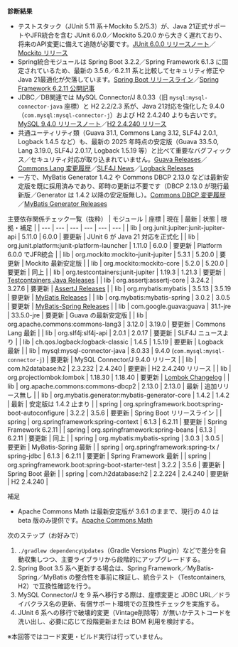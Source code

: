 **診断結果**
- テストスタック（JUnit 5.11 系＋Mockito 5.2/5.3）が、Java 21正式サポートやJFR統合を含む JUnit 6.0.0／Mockito 5.20.0 から大きく遅れており、将来のAPI変更に備えて追随が必要です。[JUnit 6.0.0 リリースノート](https://docs.junit.org/6.0.0/release-notes/)／[Mockito リリース](https://github.com/mockito/mockito/releases)
- Spring統合モジュールは Spring Boot 3.2.2／Spring Framework 6.1.3 に固定されているため、最新の 3.5.6／6.2.11 系と比較してセキュリティ修正やJava 21最適化が欠落しています。[Spring Boot リリースライン](https://endoflife.date/spring-boot)／[Spring Framework 6.2.11 公開記事](https://spring.io/blog/2025/09/11/spring-framework-6-2-11-available-now)
- JDBC／DB関連では MySQL Connector/J 8.0.33（旧 `mysql:mysql-connector-java` 座標）と H2 2.2/2.3 系が、Java 21対応を強化した 9.4.0（`com.mysql:mysql-connector-j`）および H2 2.4.240 よりも古いです。[MySQL 9.4.0 リリースノート](https://dev.mysql.com/doc/relnotes/connector-j/en/news-9-4-0.html)／[H2 2.4.240 リリース](https://github.com/h2database/h2database/releases)
- 共通ユーティリティ類（Guava 31.1, Commons Lang 3.12, SLF4J 2.0.1, Logback 1.4.5 など）も、最新の 2025 年時点の安定版（Guava 33.5.0, Lang 3.19.0, SLF4J 2.0.17, Logback 1.5.19 等）と比べて重要なバグフィックス／セキュリティ対応が取り込まれていません。[Guava Releases](https://github.com/google/guava/releases)／[Commons Lang 変更履歴](https://commons.apache.org/proper/commons-lang/changes.html)／[SLF4J News](https://www.slf4j.org/news.html)／[Logback Releases](https://github.com/qos-ch/logback/releases)
- 一方で、MyBatis Generator 1.4.2 や Commons DBCP 2.13.0 などは最新安定版を既に採用済みであり、即時の更新は不要です（DBCP 2.13.0 が現行最新版／Generator は 1.4.2 以降の安定版無し）。[Commons DBCP 変更履歴](https://commons.apache.org/proper/commons-dbcp/changes-report.html)／[MyBatis Generator Releases](https://github.com/mybatis/generator/releases)

主要依存関係チェック一覧（抜粋）
| モジュール | 座標 | 現在 | 最新 | 状態 | 根拠・補足 |
| --- | --- | --- | --- | --- | --- |
| lib | org.junit.jupiter:junit-jupiter-api | 5.11.0 | 6.0.0 | 要更新 | JUnit 6 が Java 21 対応を正式化 |
| lib | org.junit.platform:junit-platform-launcher | 1.11.0 | 6.0.0 | 要更新 | Platform 6.0.0 でJFR統合 |
| lib | org.mockito:mockito-junit-jupiter | 5.3.1 | 5.20.0 | 要更新 | Mockito 最新安定版 |
| lib | org.mockito:mockito-core | 5.2.0 | 5.20.0 | 要更新 | 同上 |
| lib | org.testcontainers:junit-jupiter | 1.19.3 | 1.21.3 | 要更新 | [Testcontainers Java Releases](https://github.com/testcontainers/testcontainers-java/releases) |
| lib | org.assertj:assertj-core | 3.24.2 | 3.27.6 | 要更新 | [AssertJ Releases](https://github.com/assertj/assertj/releases) |
| lib | org.mybatis:mybatis | 3.5.13 | 3.5.19 | 要更新 | [MyBatis Releases](https://github.com/mybatis/mybatis-3/releases) |
| lib | org.mybatis:mybatis-spring | 3.0.2 | 3.0.5 | 要更新 | [MyBatis-Spring Releases](https://github.com/mybatis/spring/releases) |
| lib | com.google.guava:guava | 31.1-jre | 33.5.0-jre | 要更新 | Guava の最新安定版 |
| lib | org.apache.commons:commons-lang3 | 3.12.0 | 3.19.0 | 要更新 | Commons Lang 最新 |
| lib | org.slf4j:slf4j-api | 2.0.1 | 2.0.17 | 要更新 | SLF4J ニュースより |
| lib | ch.qos.logback:logback-classic | 1.4.5 | 1.5.19 | 要更新 | Logback 最新 |
| lib | mysql:mysql-connector-java | 8.0.33 | 9.4.0 (`com.mysql:mysql-connector-j`) | 要更新 | MySQL Connector/J 9.4.0 リリース |
| lib | com.h2database:h2 | 2.3.232 | 2.4.240 | 要更新 | H2 2.4.240 リリース |
| lib | org.projectlombok:lombok | 1.18.30 | 1.18.40 | 要更新 | [Lombok Changelog](https://projectlombok.org/changelog) |
| lib | org.apache.commons:commons-dbcp2 | 2.13.0 | 2.13.0 | 最新 | 追加リリース無し |
| lib | org.mybatis.generator:mybatis-generator-core | 1.4.2 | 1.4.2 | 最新 | 安定版は 1.4.2 止まり |
| spring | org.springframework.boot:spring-boot-autoconfigure | 3.2.2 | 3.5.6 | 要更新 | Spring Boot リリースライン |
| spring | org.springframework:spring-context | 6.1.3 | 6.2.11 | 要更新 | Spring Framework 6.2.11 |
| spring | org.springframework:spring-beans | 6.1.3 | 6.2.11 | 要更新 | 同上 |
| spring | org.mybatis:mybatis-spring | 3.0.3 | 3.0.5 | 要更新 | MyBatis-Spring 最新 |
| spring | org.springframework:spring-tx / spring-jdbc | 6.1.3 | 6.2.11 | 要更新 | Spring Framework 最新 |
| spring | org.springframework.boot:spring-boot-starter-test | 3.2.2 | 3.5.6 | 要更新 | Spring Boot 最新 |
| spring | com.h2database:h2 | 2.2.224 | 2.4.240 | 要更新 | H2 2.4.240 |

補足
- Apache Commons Math は最新安定版が 3.6.1 のままで、現行の 4.0 は beta 版のみ提供です。[Apache Commons Math](https://commons.apache.org/math)

次のステップ（お好みで）
1. `./gradlew dependencyUpdates`（Gradle Versions Plugin）などで差分を自動収集しつつ、主要ライブラリから段階的にアップグレードする。
2. Spring Boot 3.5 系へ更新する場合は、Spring Framework／MyBatis-Spring／MyBatis の整合性を事前に検証し、統合テスト（Testcontainers, H2）で互換性確認を行う。
3. MySQL Connector/J を 9 系へ移行する際は、座標変更と JDBC URL／ドライバクラス名の更新、有償サポート環境での互換性チェックを実施する。
4. JUnit 6 系への移行で破壊的変更（Vintage削除等）が無いかテストコードを洗い出し、必要に応じて段階更新または BOM 利用を検討する。

※本回答ではコード変更・ビルド実行は行っていません。